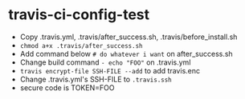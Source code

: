 # travis-ci-config-test

* Copy .travis.yml, .travis/after_success.sh, .travis/before_install.sh
* `chmod a+x .travis/after_success.sh`
* Add command below `# do whatever i want` on after_success.sh
* Change build command `- echo "FOO"` on .travis.yml
* `travis encrypt-file SSH-FILE --add` to add travis.enc
* Change .travis.yml's SSH-FILE to `.travis.ssh`
* secure code is TOKEN=FOO

